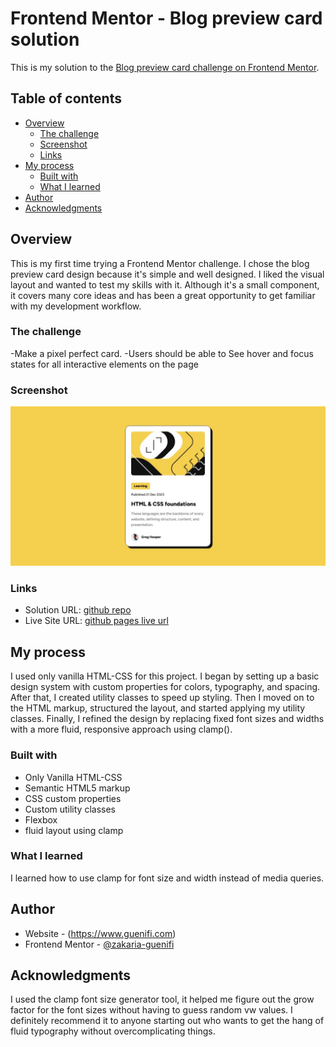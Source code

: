 # Frontend Mentor - Blog preview card solution

This is my solution to the [Blog preview card challenge on Frontend Mentor](https://www.frontendmentor.io/challenges/blog-preview-card-ckPaj01IcS).
## Table of contents

- [Overview](#overview)
  - [The challenge](#the-challenge)
  - [Screenshot](#screenshot)
  - [Links](#links)
- [My process](#my-process)
  - [Built with](#built-with)
  - [What I learned](#what-i-learned)
- [Author](#author)
- [Acknowledgments](#acknowledgments)


## Overview
This is my first time trying a Frontend Mentor challenge. I chose the blog preview card design because it's simple and well designed. I liked the visual layout and wanted to test my skills with it. Although it's a small component, it covers many core ideas and has been a great opportunity to get familiar with my development workflow.

### The challenge
-Make a pixel perfect card.
-Users should be able to See hover and focus states for all interactive elements on the page

### Screenshot
![](./screenshot.jpg)


### Links

- Solution URL: [github repo](https://github.com/zakaria-guenifi/blog-preview-card)
- Live Site URL: [github pages live url](https://zakaria-guenifi.github.io/blog-preview-card/)

## My process
I used only vanilla HTML-CSS for this project. I began by setting up a basic design system with custom properties for colors, typography, and spacing. After that, I created utility classes to speed up styling. Then I moved on to the HTML markup, structured the layout, and started applying my utility classes. Finally, I refined the design by replacing fixed font sizes and widths with a more fluid, responsive approach using clamp().

### Built with
- Only Vanilla HTML-CSS
- Semantic HTML5 markup
- CSS custom properties
- Custom utility classes
- Flexbox
- fluid layout using clamp

### What I learned
I learned how to use clamp for font size and width instead of media queries.

## Author
- Website - (https://www.guenifi.com)
- Frontend Mentor - [@zakaria-guenifi](https://www.frontendmentor.io/profile/zakaria-guenifi)

## Acknowledgments
I used the clamp font size generator tool, it helped me figure out the grow factor for the font sizes without having to guess random vw values. I definitely recommend it to anyone starting out who wants to get the hang of fluid typography without overcomplicating things.
